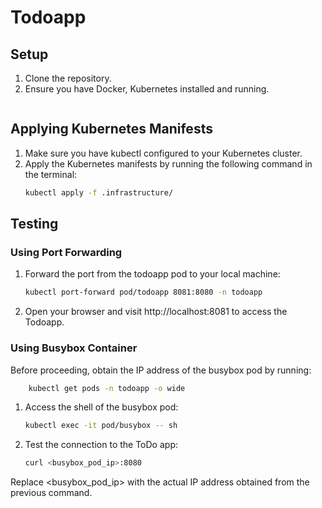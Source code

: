 # Todoapp

## Setup

1. Clone the repository.
2. Ensure you have Docker, Kubernetes installed and running.
    ```

## Applying Kubernetes Manifests

1. Make sure you have kubectl configured to your Kubernetes cluster.
2. Apply the Kubernetes manifests by running the following command in the terminal:
    ```bash
    kubectl apply -f .infrastructure/

## Testing

### Using Port Forwarding

1. Forward the port from the todoapp pod to your local machine:
    ```bash
    kubectl port-forward pod/todoapp 8081:8080 -n todoapp
    ```
2. Open your browser and visit http://localhost:8081 to access the Todoapp.

### Using Busybox Container

Before proceeding, obtain the IP address of the busybox pod by running:

```bash
    kubectl get pods -n todoapp -o wide
```

1. Access the shell of the busybox pod:
    ```bash
    kubectl exec -it pod/busybox -- sh
    ```
2. Test the connection to the ToDo app:
    ```bash
    curl <busybox_pod_ip>:8080
    ```
Replace <busybox_pod_ip> with the actual IP address obtained from the previous command.
